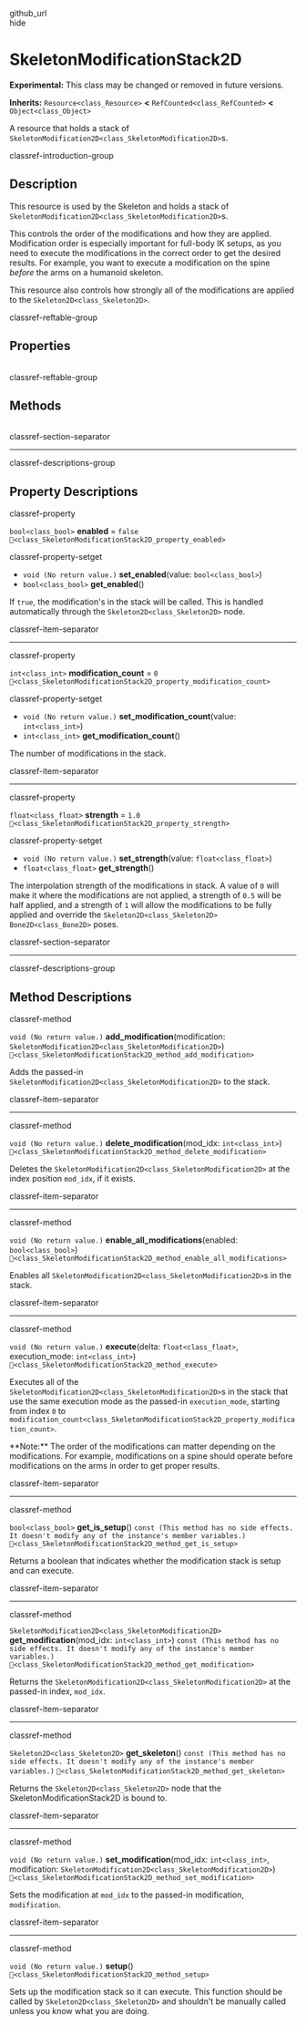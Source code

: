 github\_url  
hide

# SkeletonModificationStack2D

**Experimental:** This class may be changed or removed in future
versions.

**Inherits:** `Resource<class_Resource>` **&lt;**
`RefCounted<class_RefCounted>` **&lt;** `Object<class_Object>`

A resource that holds a stack of
`SkeletonModification2D<class_SkeletonModification2D>`s.

classref-introduction-group

## Description

This resource is used by the Skeleton and holds a stack of
`SkeletonModification2D<class_SkeletonModification2D>`s.

This controls the order of the modifications and how they are applied.
Modification order is especially important for full-body IK setups, as
you need to execute the modifications in the correct order to get the
desired results. For example, you want to execute a modification on the
spine *before* the arms on a humanoid skeleton.

This resource also controls how strongly all of the modifications are
applied to the `Skeleton2D<class_Skeleton2D>`.

classref-reftable-group

## Properties

<table>
<tbody>
<tr>
</tr>
<tr>
</tr>
<tr>
</tr>
</tbody>
</table>

classref-reftable-group

## Methods

<table>
<tbody>
<tr>
</tr>
<tr>
</tr>
<tr>
</tr>
<tr>
</tr>
<tr>
</tr>
<tr>
</tr>
<tr>
</tr>
<tr>
</tr>
<tr>
</tr>
</tbody>
</table>

classref-section-separator

------------------------------------------------------------------------

classref-descriptions-group

## Property Descriptions

classref-property

`bool<class_bool>` **enabled** = `false`
`🔗<class_SkeletonModificationStack2D_property_enabled>`

classref-property-setget

-   `void (No return value.)` **set\_enabled**(value:
    `bool<class_bool>`)
-   `bool<class_bool>` **get\_enabled**()

If `true`, the modification's in the stack will be called. This is
handled automatically through the `Skeleton2D<class_Skeleton2D>` node.

classref-item-separator

------------------------------------------------------------------------

classref-property

`int<class_int>` **modification\_count** = `0`
`🔗<class_SkeletonModificationStack2D_property_modification_count>`

classref-property-setget

-   `void (No return value.)` **set\_modification\_count**(value:
    `int<class_int>`)
-   `int<class_int>` **get\_modification\_count**()

The number of modifications in the stack.

classref-item-separator

------------------------------------------------------------------------

classref-property

`float<class_float>` **strength** = `1.0`
`🔗<class_SkeletonModificationStack2D_property_strength>`

classref-property-setget

-   `void (No return value.)` **set\_strength**(value:
    `float<class_float>`)
-   `float<class_float>` **get\_strength**()

The interpolation strength of the modifications in stack. A value of `0`
will make it where the modifications are not applied, a strength of
`0.5` will be half applied, and a strength of `1` will allow the
modifications to be fully applied and override the
`Skeleton2D<class_Skeleton2D>` `Bone2D<class_Bone2D>` poses.

classref-section-separator

------------------------------------------------------------------------

classref-descriptions-group

## Method Descriptions

classref-method

`void (No return value.)` **add\_modification**(modification:
`SkeletonModification2D<class_SkeletonModification2D>`)
`🔗<class_SkeletonModificationStack2D_method_add_modification>`

Adds the passed-in
`SkeletonModification2D<class_SkeletonModification2D>` to the stack.

classref-item-separator

------------------------------------------------------------------------

classref-method

`void (No return value.)` **delete\_modification**(mod\_idx:
`int<class_int>`)
`🔗<class_SkeletonModificationStack2D_method_delete_modification>`

Deletes the `SkeletonModification2D<class_SkeletonModification2D>` at
the index position `mod_idx`, if it exists.

classref-item-separator

------------------------------------------------------------------------

classref-method

`void (No return value.)` **enable\_all\_modifications**(enabled:
`bool<class_bool>`)
`🔗<class_SkeletonModificationStack2D_method_enable_all_modifications>`

Enables all `SkeletonModification2D<class_SkeletonModification2D>`s in
the stack.

classref-item-separator

------------------------------------------------------------------------

classref-method

`void (No return value.)` **execute**(delta: `float<class_float>`,
execution\_mode: `int<class_int>`)
`🔗<class_SkeletonModificationStack2D_method_execute>`

Executes all of the
`SkeletonModification2D<class_SkeletonModification2D>`s in the stack
that use the same execution mode as the passed-in `execution_mode`,
starting from index `0` to
`modification_count<class_SkeletonModificationStack2D_property_modification_count>`.

\*\*Note:\*\* The order of the modifications can matter depending on the
modifications. For example, modifications on a spine should operate
before modifications on the arms in order to get proper results.

classref-item-separator

------------------------------------------------------------------------

classref-method

`bool<class_bool>` **get\_is\_setup**()
`const (This method has no side effects. It doesn't modify any of the instance's member variables.)`
`🔗<class_SkeletonModificationStack2D_method_get_is_setup>`

Returns a boolean that indicates whether the modification stack is setup
and can execute.

classref-item-separator

------------------------------------------------------------------------

classref-method

`SkeletonModification2D<class_SkeletonModification2D>`
**get\_modification**(mod\_idx: `int<class_int>`)
`const (This method has no side effects. It doesn't modify any of the instance's member variables.)`
`🔗<class_SkeletonModificationStack2D_method_get_modification>`

Returns the `SkeletonModification2D<class_SkeletonModification2D>` at
the passed-in index, `mod_idx`.

classref-item-separator

------------------------------------------------------------------------

classref-method

`Skeleton2D<class_Skeleton2D>` **get\_skeleton**()
`const (This method has no side effects. It doesn't modify any of the instance's member variables.)`
`🔗<class_SkeletonModificationStack2D_method_get_skeleton>`

Returns the `Skeleton2D<class_Skeleton2D>` node that the
SkeletonModificationStack2D is bound to.

classref-item-separator

------------------------------------------------------------------------

classref-method

`void (No return value.)` **set\_modification**(mod\_idx:
`int<class_int>`, modification:
`SkeletonModification2D<class_SkeletonModification2D>`)
`🔗<class_SkeletonModificationStack2D_method_set_modification>`

Sets the modification at `mod_idx` to the passed-in modification,
`modification`.

classref-item-separator

------------------------------------------------------------------------

classref-method

`void (No return value.)` **setup**()
`🔗<class_SkeletonModificationStack2D_method_setup>`

Sets up the modification stack so it can execute. This function should
be called by `Skeleton2D<class_Skeleton2D>` and shouldn't be manually
called unless you know what you are doing.
